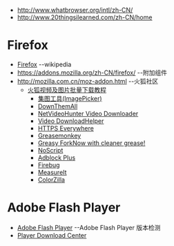 * http://www.whatbrowser.org/intl/zh-CN/
* http://www.20thingsilearned.com/zh-CN/home

# Firefox
* [Firefox](https://zh.wikipedia.org/wiki/Mozilla_Firefox%E6%AD%B7%E5%8F%B2) --wikipedia
* https://addons.mozilla.org/zh-CN/firefox/ --附加组件
* http://mozilla.com.cn/moz-addon.html      --火狐社区
  * [火狐视频及图片批量下载教程](http://mozilla.com.cn/thread-320496-1-1.html)
    * [集图工具(ImagePicker)](http://mozilla.com.cn/thread-230287-1-1.html)
    * [DownThemAll](http://mozilla.com.cn/thread-30310-1-1.html)
    * [NetVideoHunter Video Downloader](http://mozilla.com.cn/thread-30309-1-1.html)
    * [Video DownloadHelper](https://addons.mozilla.org/zh-CN/firefox/addon/video-downloadhelper/?src=hp-dl-mostpopular)
    * [HTTPS Everywhere](https://addons.mozilla.org/zh-CN/firefox/addon/https-everywhere/?src=hp-dl-featured)
    * [Greasemonkey](https://addons.mozilla.org/zh-CN/firefox/addon/greasemonkey/?src=hp-dl-featured)
     * [Greasy ForkNow with cleaner grease!](https://greasyfork.org)
    * [NoScript](https://addons.mozilla.org/zh-CN/firefox/addon/noscript/?src=hp-dl-mostpopular)
    * [Adblock Plus](https://addons.mozilla.org/zh-CN/firefox/addon/adblock-plus/?src=hp-dl-mostpopular)
    * [Firebug](https://addons.mozilla.org/zh-CN/firefox/addon/firebug/?src=hp-dl-mostpopular)
    * [MeasureIt](https://addons.mozilla.org/zh-CN/firefox/addon/measureit/?src=search)
    * [ColorZilla](https://addons.mozilla.org/zh-CN/firefox/addon/colorzilla/?src=search)

# Adobe Flash Player
* [Adobe Flash Player](http://www.adobe.com/software/flash/about/)  --Adobe Flash Player 版本检测 
* [Player Download Center ](http://www.adobe.com/go/getflash)

